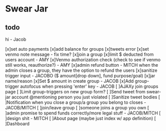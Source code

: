 # Swear Jar

## todo

hi - Jacob

[x]set auto payments
[x]add balance for groups
[x]tweets error
[x]set venmo note message - fix time?
[x]join a group
[x]limit $ deducted from users account - AMY
[x]Venmo authorization check (check to see if venmo still works, reauthorize?) - AMY
[x]admin refund button - MITCH when the admin closes a group, they have the option to refund the users
[x]sanitize trigger input - JACOBO ($ amount[drop down], fund purpose/goal)
  [x]jar name/reason
[x]Set $ amount in create group - JACOB
[x]Add group-trigger autofocus when pressing 'enter' key - JACOB
[ ]AJAXy join groups page
[ ]Limit group-triggers on new group form?
[ ]Send tweet from swear-jar account @mentioning person you just violated
[ ]Sanitize tweet bodies
[ ]Notification when you close a group/a group you belong to closes - JACOB/MITCH
    [ ]join/leave group
    [ ]someone joins a group you own
[ ]admin promise to spend funds correctly/more legal stuff - JACOB/MITCH
[ ]design shit - MITCH
[ ]About page (maybe just index w/ app definition)
[ ]Dashboard


